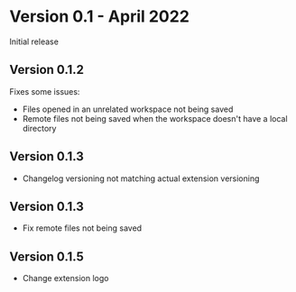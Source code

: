 # Version 0.1 - April 2022
<!-- 04/02/2022 -->
Initial release

## Version 0.1.2
<!-- 04/04/2022 -->
Fixes some issues:

- Files opened in an unrelated workspace not being saved
- Remote files not being saved when the workspace doesn't have a local directory

## Version 0.1.3
<!-- 04/05/2022 -->
- Changelog versioning not matching actual extension versioning

## Version 0.1.3
<!-- 04/06/2022 -->
- Fix remote files not being saved

## Version 0.1.5
<!-- 04/09/2022 -->
- Change extension logo
